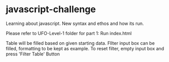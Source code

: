 # javascript-challenge

Learning about javascript. 
New syntax and ethos and how its run. 

Please refer to UFO-Level-1 folder for part 1: 
Run index.html

Table will be filled based on given starting data. 
FIlter input box can be filled, formatting to be kept as example.
To reset filter, empty  input box and press 'Filter Table' Button